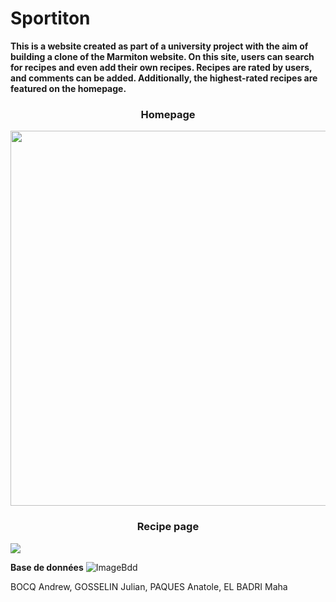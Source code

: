 # Sportiton

<b>
This is a website created as part of a university project with the aim of building a clone of the Marmiton website. On this site, users can search for recipes and even add their own recipes. Recipes are rated by users, and comments can be added. Additionally, the highest-rated recipes are featured on the homepage.
</b>

<h3 align="center">Homepage</h3>
<img src="https://raw.githubusercontent.com/Anatpqs/MarmitonDuPauvre/main/Images/sportiton.PNG" width="600">

<h3 align="center">Recipe page</h3>
<img src="https://raw.githubusercontent.com/Anatpqs/MarmitonDuPauvre/main/Images/recette_cookie.png" >


**Base de données**
![ImageBdd](https://raw.githubusercontent.com/Anatpqs/MarmitonDuPauvre/main/bdd/Bdd.png)


BOCQ Andrew, GOSSELIN Julian, PAQUES Anatole, EL BADRI Maha 

